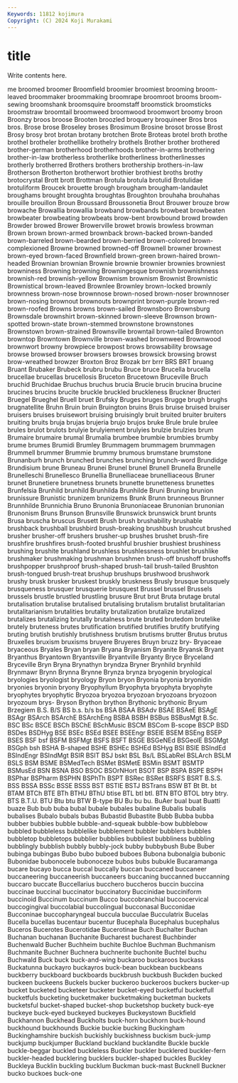 ```yaml
---
Keywords: 11812 kojimura
Copyright: (C) 2024 Koji Murakami
---
```


# title

Write contents here.



me broomed broomer Broomfield broomier broomiest brooming broom-leaved broommaker broommaking
broomrape broomroot brooms broom-sewing broomshank broomsquire broomstaff broomstick broomsticks broomstraw
broomtail broomweed broomwood broomwort broomy broon Broonzy broos broose Brooten
broozled broquery broquineer Bros bros bros. Brose brose Broseley broses
Brosimum Brosine brosot brosse Brost Brosy brosy brot brotan brotany
brotchen Brote Broteas brotel broth brothe brothel brotheler brothellike brothelry
brothels Brother brother brothered brother-german brotherhood brotherhoods brother-in-arms brothering brother-in-law
brotherless brotherlike brotherliness brotherlinesses brotherly brotherred Brothers brothers brothership brothers-in-law
Brotherson Brotherton brotherwort brothier brothiest broths brothy brotocrystal Brott brott
Brottman Brotula brotula brotulid Brotulidae brotuliform Broucek brouette brough brougham
brougham-landaulet broughams brought broughta broughtas Broughton brouhaha brouhahas brouille brouillon
Broun Broussard Broussonetia Brout Brouwer brouze brow browache Browallia browallia
browband browbands browbeat browbeaten browbeater browbeating browbeats brow-bent browbound browd
browden Browder browed Brower Browerville browet browis browless browman Brown
brown brown-armed brownback brown-backed brown-banded brown-barreled brown-bearded brown-berried brown-colored brown-complexioned
Browne browned browned-off Brownell browner brownest brown-eyed brown-faced Brownfield brown-green
brown-haired brown-headed Brownian brownian Brownie brownie brownier brownies browniest browniness
Browning browning Browningesque brownish brownishness brownish-red brownish-yellow Brownism brownism Brownist
Brownistic Brownistical brown-leaved Brownlee Brownley brown-locked brownly brownness brown-nose brownnose
brown-nosed brown-noser brownnoser brown-nosing brownout brownouts brownprint brown-purple brown-red brown-roofed
Browns browns brown-sailed Brownsboro Brownsburg Brownsdale brownshirt brown-skinned brown-sleeve Brownson
brown-spotted brown-state brown-stemmed brownstone brownstones Brownstown brown-strained Brownsville browntail brown-tailed
Brownton browntop Browntown Brownville brown-washed brownweed Brownwood brownwort browny browpiece
browpost brows browsability browsage browse browsed browser browsers browses browsick
browsing browst brow-wreathed browzer Broxton Broz Brozak brr brrr BRS
BRT bruang Bruant Brubaker Brubeck brubru brubu Bruce bruce Brucella
brucella brucellae brucellas brucellosis Bruceton Brucetown Bruceville Bruch bruchid Bruchidae
Bruchus bruchus brucia Brucie brucin brucina brucine brucines brucins brucite
bruckle bruckled bruckleness Bruckner Bructeri Bruegel Brueghel Bruell bruet Brufsky
Bruges bruges Brugge brugh brughs brugnatellite Bruhn Bruin bruin Bruington
bruins Bruis bruise bruised bruiser bruisers bruises bruisewort bruising bruisingly
bruit bruited bruiter bruiters bruiting bruits bruja brujas brujeria brujo
brujos bruke Brule brule brulee brules brulot brulots brulyie brulyiement
brulyies brulzie brulzies brum Brumaire brumaire brumal Brumalia brumbee brumbie
brumbies brumby brume brumes Brumidi Brumley Brummagem brummagem brummagen Brummell
brummer Brummie brummy brumous brumstane brumstone Brunanburh brunch brunched brunches
brunching brunch-word Brundidge Brundisium brune Bruneau Brunei Brunel brunel Brunell
Brunella Brunelle Brunelleschi Brunellesco Brunellia Brunelliaceae brunelliaceous Bruner brunet Brunetiere
brunetness brunets brunette brunetteness brunettes Brunfelsia Brunhild brunhild Brunhilda Brunhilde
Bruni Bruning brunion brunissure Brunistic brunizem brunizems Brunk Brunn brunneous
Brunner Brunnhilde Brunnichia Bruno Brunonia Brunoniaceae Brunonian brunonian Brunonism Bruns
Brunson Brunsville Brunswick brunswick brunt brunts Brusa bruscha bruscus Brusett
Brush brush brushability brushable brushback brushball brushbird brush-breaking brushbush brushcut
brushed brusher brusher-off brushers brusher-up brushes brushet brush-fire brushfire brushfires
brush-footed brushful brushier brushiest brushiness brushing brushite brushland brushless brushlessness
brushlet brushlike brushmaker brushmaking brushman brushmen brush-off brushoff brushoffs brushpopper
brushproof brush-shaped brush-tail brush-tailed Brushton brush-tongued brush-treat brushup brushups brushwood
brushwork brushy brusk brusker bruskest bruskly bruskness Brusly brusque brusquely
brusqueness brusquer brusquerie brusquest Brussel brussel Brussels brussels brustle brustled
brustling brusure Brut brut Bruta brutage brutal brutalisation brutalise brutalised
brutalising brutalism brutalist brutalitarian brutalitarianism brutalities brutality brutalization brutalize brutalized
brutalizes brutalizing brutally brutalness brute bruted brutedom brutelike brutely bruteness
brutes brutification brutified brutifies brutify brutifying bruting brutish brutishly brutishness
brutism brutisms brutter Brutus brutus Bruxelles bruxism bruxisms bruyere Bruyeres
Bruyn bruzz bry- Bryaceae bryaceous Bryales Bryan bryan Bryana Bryanism
Bryanite Bryansk Bryant Bryanthus Bryantown Bryantsville Bryantville Bryanty Bryce Bryceland
Bryceville Bryn Bryna Brynathyn bryndza Bryner Brynhild brynhild Brynmawr Brynn
Brynna Brynne Brynza brynza bryogenin bryological bryologies bryologist bryology Bryon
bryon Bryonia bryonia bryonidin bryonies bryonin bryony Bryophyllum Bryophyta bryophyta
bryophyte bryophytes bryophytic Bryozoa bryozoa bryozoan bryozoans bryozoon bryozoum brys-
Bryson Brython brython Brythonic brythonic Bryum Brzegiem B.S. B/S BS
b.s. b/s bs BSA BSAA BSAdv BSAE BSAeE BSAgE BSAgr
BSArch BSArchE BSArchEng BSBA BSBH BSBus BSBusMgt B.Sc. BSC BSc
BSCE BSCh BSChE BSchMusic BSCM BSCom B-scope BSCP BSD BSDes
BSDHyg BSE BSEc BSEd BSEE BSEEngr BSElE BSEM BSEng BSEP
BSES BSF bsf BSFM BSFMgt BSFS BSFT BSGE BSGeNEd BSGeolE
BSGMgt BSGph bsh BSHA B-shaped BSHE BSHEc BSHEd BSHyg BSI
BSIE BSIndEd BSIndEngr BSIndMgt BSIR BSIT BSJ bskt BSL Bs/L
BSLabRel BSLArch BSLM BSLS BSM BSME BSMedTech BSMet BSMetE BSMin
BSMT BSMTP BSMusEd BSN BSNA BSO BSOC BSOrNHort BSOT BSP
BSPA BSPE BSPH BSPhar BSPharm BSPHN BSPhTh BSPT BSRec BSRet
BSRFS BSRT B.S.S. BSS BSSA BSSc BSSE BSSS BST BSTIE
BSTJ BSTrans BSW BT Bt Bt. bt BTAM BTCh BTE
BTh BTHU BThU btise BTL btl btl. BTN BTO BTOL
btry btry. BTS B.T.U. BTU Btu btu BTW B-type BU
Bu bu bu. BuAer bual buat Buatti buaze Bub bub
buba bubal bubale bubales bubaline Bubalis bubalis bubalises Bubalo bubals
bubas Bubastid Bubastite Bubb Bubba bubba bubber bubbies bubble bubble-and-squeak
bubble-bow bubblebow bubbled bubbleless bubblelike bubblement bubbler bubblers bubbles bubbletop
bubbletops bubblier bubblies bubbliest bubbliness bubbling bubblingly bubblish bubbly bubbly-jock
bubby bubbybush Bube Buber bubinga bubingas Bubo bubo buboed buboes
Bubona bubonalgia bubonic Bubonidae bubonocele bubonoceze bubos bubs bubukle Bucaramanga
bucare bucayo bucca buccal buccally buccan buccaned buccaneer buccaneering buccaneerish
buccaneers buccaning buccanned buccanning buccaro buccate Buccellarius bucchero buccheros buccin
buccina buccinae buccinal buccinator buccinatory Buccinidae bucciniform buccinoid Buccinum buccinum
Bucco buccobranchial buccocervical buccogingival buccolabial buccolingual bucconasal Bucconidae Bucconinae buccopharyngeal
buccula bucculae Bucculatrix Bucelas Bucella bucellas bucentaur bucentur Bucephala Bucephalus
bucephalus Buceros Bucerotes Bucerotidae Bucerotinae Buch Buchalter Buchan Buchanan buchanan
Buchanite Bucharest bucharest Buchbinder Buchenwald Bucher Buchheim buchite Buchloe Buchman
Buchmanism Buchmanite Buchner Buchnera buchnerite buchonite Buchtel buchu Buchwald Buck
buck buck-and-wing buckaroo buckaroos buckass Buckatunna buckayro buckayros buck-bean buckbean
buckbeans buckberry buckboard buckboards buckbrush buckbush Buckden bucked buckeen buckeens
Buckels bucker buckeroo buckeroos buckers bucker-up bucket bucketed bucketeer bucketer
bucket-eyed bucketful bucketfull bucketfuls bucketing bucketmaker bucketmaking bucketman buckets bucketsful
bucket-shaped bucket-shop bucketshop buckety buck-eye buckeye buck-eyed buckeyed buckeyes Buckeystown
Buckfield Buckhannon Buckhead Buckholts buck-horn buckhorn buck-hound buckhound buckhounds Buckie
buckie bucking Buckingham Buckinghamshire buckish buckishly buckishness buckism buck-jump buckjump
buckjumper Buckland buckland bucklandite Buckle buckle buckle-beggar buckled buckleless Buckler
buckler bucklered buckler-fern buckler-headed bucklering bucklers buckler-shaped buckles Buckley Buckleya
Bucklin buckling bucklum Buckman buck-mast Bucknell Buckner bucko buckoes buck-one
